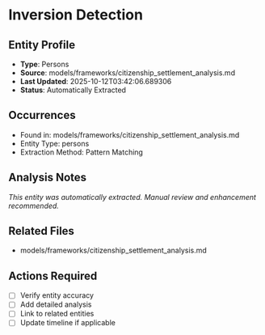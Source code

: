 # Inversion Detection

## Entity Profile
- **Type**: Persons
- **Source**: models/frameworks/citizenship_settlement_analysis.md
- **Last Updated**: 2025-10-12T03:42:06.689306
- **Status**: Automatically Extracted

## Occurrences
- Found in: models/frameworks/citizenship_settlement_analysis.md
- Entity Type: persons
- Extraction Method: Pattern Matching

## Analysis Notes
*This entity was automatically extracted. Manual review and enhancement recommended.*

## Related Files
- models/frameworks/citizenship_settlement_analysis.md

## Actions Required
- [ ] Verify entity accuracy
- [ ] Add detailed analysis
- [ ] Link to related entities
- [ ] Update timeline if applicable
